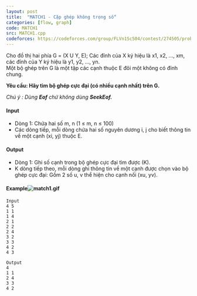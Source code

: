 ```yaml
---
layout: post
title:  "MATCH1 - Cặp ghép không trọng số"
categories: [flow, graph]
code: MATCH1
src: MATCH1.cpp
codeforces: https://codeforces.com/group/FLVn1Sc504/contest/274505/problem/C
---
```




  


Cho đồ thị hai phía G = (X U Y, E); Các đỉnh của X ký hiệu là x1, x2, ..., xm, các đỉnh của Y ký hiệu là y1, y2, ..., yn.  
Một bộ ghép trên G là một tập các cạnh thuộc E đôi một không có đỉnh chung.  
  
**Yêu cầu: Hãy tìm bộ ghép cực đại (có nhiều cạnh nhất) trên G.**  
  
_Chú ý : Dùng **Eof** chứ không dùng **SeekEof.**_

#### Input

+ Dòng 1: Chứa hai số m, n (1 ≤ m, n ≤ 100)  
+ Các dòng tiếp, mỗi dòng chứa hai số nguyên dương i, j cho biết thông tin về một cạnh (xi, yj) thuộc E.

#### Output

+ Dòng 1: Ghi số cạnh trong bộ ghép cực đại tìm được (K).  
+ K dòng tiếp theo, mỗi dòng ghi thông tin về một cạnh được chọn vào bộ ghép cực đại: Gồm 2 số u, v thể hiện cho cạnh nối (xu, yv).

#### Example![match1.gif](http://www.spoj.com/CSP/content/match1.gif)

```
Input
4 5
1 1
1 4
2 1
2 2
2 4
3 2
3 3
4 2
4 3

Output
4
1 1
2 4
3 3
4 2
```

<!--more-->

